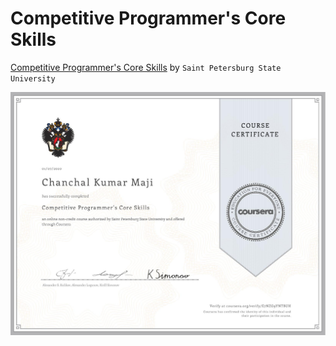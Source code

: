 # Competitive Programmer's Core Skills
[Competitive Programmer's Core Skills](https://www.coursera.org/learn/competitive-programming-core-skills) by `Saint Petersburg State University`

![Certificate](/Certificate/Certificate.jpg)
